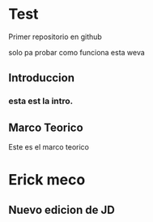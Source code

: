 # Test
Primer repositorio en github


solo pa probar como funciona esta weva

## Introduccion 

### esta est la intro.



## Marco Teorico
Este es el marco teorico
# Erick meco

## Nuevo edicion de JD
